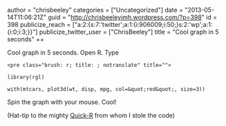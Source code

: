 author = "chrisbeeley"
categories = ["Uncategorized"]
date = "2013-05-14T11:06:21Z"
guid = "http://chrisbeeleyimh.wordpress.com/?p=398"
id = 398
publicize_reach = ["a:2:{s:7:'twitter';a:1:{i:906009;i:50;}s:2:'wp';a:1:{i:0;i:3;}}"]
publicize_twitter_user = ["ChrisBeeley"]
title = "Cool graph in 5 seconds"
++ 

Cool graph in 5 seconds. Open R. Type

```
<pre class="brush: r; title: ; notranslate" title="">

library(rgl)

with(mtcars, plot3d(wt, disp, mpg, col=&quot;red&quot;, size=3))

```

Spin the graph with your mouse. Cool!

(Hat-tip to the mighty [Quick-R](http://www.statmethods.net/graphs/scatterplot.html) from whom I stole the code)